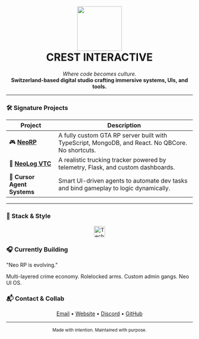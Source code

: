 <!-- CREST INTERACTIVE PROFILE README -->

<h1 align="center">
  <img src="https://crest-interactive.com/assets/logo.svg" height="120"/><br/>
  <strong>CREST INTERACTIVE</strong>
</h1>
<p align="center">
  <i>Where code becomes culture.</i><br/>
  <b>Switzerland-based digital studio crafting immersive systems, UIs, and tools.</b>
</p>

---

### 🛠️ Signature Projects

| Project | Description |
|--------|-------------|
| 🎮 [**NeoRP**](https://crest-interactive.com/neo-rp) | A fully custom GTA RP server built with TypeScript, MongoDB, and React. No QBCore. No shortcuts. |
| 🚛 [**NeoLog VTC**](https://crest-interactive.com/neolog) | A realistic trucking tracker powered by telemetry, Flask, and custom dashboards. |
| 🧠 **Cursor Agent Systems** | Smart UI-driven agents to automate dev tasks and bind gameplay to logic dynamically. |

---

### 🧬 Stack & Style

<p align="center">
  <img src="https://skillicons.dev/icons?i=ts,react,python,mongodb,flask,firebase,github,tailwind" alt="Tech stack" height="30"/>
</p>

### 🎧 Currently Building

"Neo RP is evolving."

Multi-layered crime economy.
Rolelocked arms. Custom admin gangs. Neo UI OS.

### 📬 Contact & Collab

<p align="center">
  <a href="mailto:founder@crest-interactive.com">Email</a> • 
  <a href="https://crest-interactive.com">Website</a> • 
  <a href="https://discord.gg/YOURINVITE">Discord</a> • 
  <a href="https://github.com/CREST-Interactive">GitHub</a>
</p>

---

<p align="center">
  <sub>Made with intention. Maintained with purpose.</sub>
</p>
